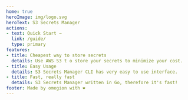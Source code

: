 ```yaml
---
home: true
heroImage: img/logo.svg
heroText: S3 Secrets Manager
actions:
- text: Quick Start →
  link: /guide/
  type: primary
features:
- title: Cheapest way to store secrets
  details: Use AWS S3 t o store your secrets to minimize your cost.
- title: Easy Usage
  details: S3 Secrets Manager CLI has very easy to use interface.
- title: Fast, really fast
  details: S3 Secrets Manager written in Go, therefore it's fast!
footer: Made by omegion with ❤️
---
```

